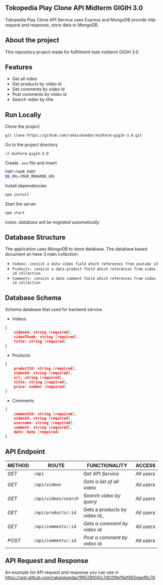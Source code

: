 ## Tokopedia Play Clone API Midterm GIGIH 3.0

Tokopedia Play Clone API Service uses Express and MongoDB provide http request and response, store data to MongoDB. 

## About the project
This repository project made for fulfillment task midterm GIGIH 3.0.

## Features 
- Get all video
- Get products by video id
- Get comments by video id
- Post comments by video id
- Search video by title

## Run Locally

Clone the project

```bash
git clone https://github.com/rakaiskandar/midterm-gigih-3.0.git
```

Go to the project directory

```bash
cd midterm-gigih-3.0
```

Create `.env` file and insert
```bash
PORT=YOUR_PORT
DB_URL=YOUR_MONGODB_URL
```

Install dependencies

```bash
npm install
```

Start the server

```bash
npm start
```

*notes: database will be migrated automatically* 

## Database Structure
The application uses MongoDB to store database. The database based document an have 3 main collection:
- `Videos: consist a data video field which references from youtube id`
- `Products: consist a data product field which references from video id collection`
- `Comments: consist a data comment field which references from video id collection`   

## Database Schema
Schema database that used for backend service

- Videos 
```json
{
    videoId: string [required],
    videoThumb: string [required],
    title: string [required]
}
```
- Products 
```json
{
    productId: string [required],
    videoId: string [required],
    url: string [required], 
    title: string [required],
    price: number [required]
}
```
- Comments 
```json
{
    commentId: string [required],
    videoId: string [required],
    username: string [required],
    comment: string [required],
    date: Date [required]
}
```

## API Endpoint
| METHOD   | ROUTE          | FUNCTIONALITY                           | ACCESS      |
| -------- | -------------- | --------------------------------------- | ----------- |
| _GET_    | `/api`            | _Get API Service_        | _All users_ |
| _GET_    | `/api/videos`     | _Gets a list of all video_           | _All users_ |
| _GET_    | `/api/videos/search` | _Search video by query_ | _All users_ |
| _GET_   | `/api/products/:id`     | Gets a products by video id_                | _All users_ |
| _GET_    | `/api/comments/:id` | _Gets a comment by video id_                    | _All users_ |
| _POST_ | `/api/comments/:id` | _Post a comment by video id_                    | _All users_ |

## API Request and Response
An example list API request and response you can see in https://gist.github.com/rakaiskandar/99528f041c7d02f8e19af892daef8c76










